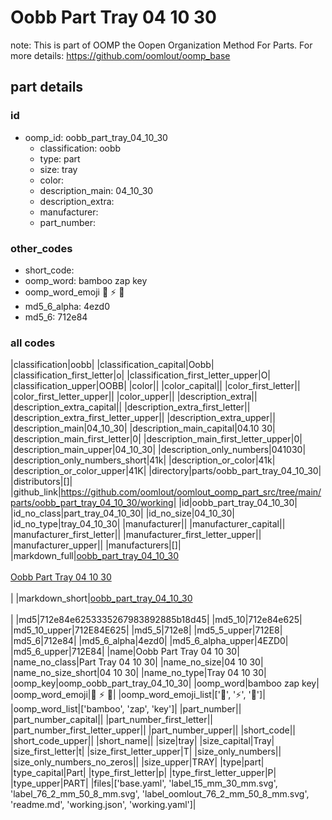 # Oobb Part Tray 04 10 30  

note: This is part of OOMP the Oopen Organization Method For Parts. For more details: https://github.com/oomlout/oomp_base

##  part details





### id
* oomp_id: oobb_part_tray_04_10_30
  * classification: oobb
  * type: part
  * size: tray
  * color: 
  * description_main: 04_10_30
  * description_extra: 
  * manufacturer: 
  * part_number: 

### other_codes
* short_code: 
* oomp_word: bamboo zap key
* oomp_word_emoji :bamboo: :zap: :key:
* md5_6_alpha: 4ezd0
* md5_6: 712e84

### all codes 
|classification|oobb|
|classification_capital|Oobb|
|classification_first_letter|o|
|classification_first_letter_upper|O|
|classification_upper|OOBB|
|color||
|color_capital||
|color_first_letter||
|color_first_letter_upper||
|color_upper||
|description_extra||
|description_extra_capital||
|description_extra_first_letter||
|description_extra_first_letter_upper||
|description_extra_upper||
|description_main|04_10_30|
|description_main_capital|04.10 30|
|description_main_first_letter|0|
|description_main_first_letter_upper|0|
|description_main_upper|04_10_30|
|description_only_numbers|041030|
|description_only_numbers_short|41k|
|description_or_color|41k|
|description_or_color_upper|41K|
|directory|parts/oobb_part_tray_04_10_30|
|distributors|[]|
|github_link|https://github.com/oomlout/oomlout_oomp_part_src/tree/main/parts/oobb_part_tray_04_10_30/working|
|id|oobb_part_tray_04_10_30|
|id_no_class|part_tray_04_10_30|
|id_no_size|04_10_30|
|id_no_type|tray_04_10_30|
|manufacturer||
|manufacturer_capital||
|manufacturer_first_letter||
|manufacturer_first_letter_upper||
|manufacturer_upper||
|manufacturers|[]|
|markdown_full|[oobb_part_tray_04_10_30](https://github.com/oomlout/oomlout_oomp_part_src/tree/main/parts/oobb_part_tray_04_10_30/working)<br>[](https://github.com/oomlout/oomlout_oomp_part_src/tree/main/parts/oobb_part_tray_04_10_30/working)<br>[Oobb Part Tray 04 10 30](https://github.com/oomlout/oomlout_oomp_part_src/tree/main/parts/oobb_part_tray_04_10_30/working)<br><br>|
|markdown_short|[oobb_part_tray_04_10_30](https://github.com/oomlout/oomlout_oomp_part_src/tree/main/parts/oobb_part_tray_04_10_30/working)<br><br>|
|md5|712e84e6253335267983892885b18d45|
|md5_10|712e84e625|
|md5_10_upper|712E84E625|
|md5_5|712e8|
|md5_5_upper|712E8|
|md5_6|712e84|
|md5_6_alpha|4ezd0|
|md5_6_alpha_upper|4EZD0|
|md5_6_upper|712E84|
|name|Oobb Part Tray 04 10 30|
|name_no_class|Part Tray 04 10 30|
|name_no_size|04 10 30|
|name_no_size_short|04 10 30|
|name_no_type|Tray 04 10 30|
|oomp_key|oomp_oobb_part_tray_04_10_30|
|oomp_word|bamboo zap key|
|oomp_word_emoji|:bamboo: :zap: :key:|
|oomp_word_emoji_list|[':bamboo:', ':zap:', ':key:']|
|oomp_word_list|['bamboo', 'zap', 'key']|
|part_number||
|part_number_capital||
|part_number_first_letter||
|part_number_first_letter_upper||
|part_number_upper||
|short_code||
|short_code_upper||
|short_name||
|size|tray|
|size_capital|Tray|
|size_first_letter|t|
|size_first_letter_upper|T|
|size_only_numbers||
|size_only_numbers_no_zeros||
|size_upper|TRAY|
|type|part|
|type_capital|Part|
|type_first_letter|p|
|type_first_letter_upper|P|
|type_upper|PART|
|files|['base.yaml', 'label_15_mm_30_mm.svg', 'label_76_2_mm_50_8_mm.svg', 'label_oomlout_76_2_mm_50_8_mm.svg', 'readme.md', 'working.json', 'working.yaml']|
